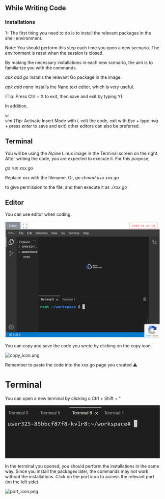 ## While Writing Code

### Installations
1- The first thing you need to do is to install the relevant packages in the shell environment.

Note: You should perform this step each time you open a new scenario. The environment is reset when the session is closed.

By making the necessary installations in each new scenario, the aim is to familiarize you with the commands.

*apk add go*    Installs the relevant Go package in the image.

*apk add nano*  Installs the Nano text editor, which is very useful.

(Tip: Press Ctrl + X to exit, then save and exit by typing Y).


In addition,

*vi*  
*vim*
(Tip: Activate Insert Mode with i, edit the code, exit with *Esc* + type *:wq* + press *enter* to save and exit)
other editors can also be preferred.

## Terminal

You will be using the Alpine Linux image in the Terminal screen on the right.
After writing the code, you are expected to execute it. For this purpose,

*go run xxx.go*

Replace xxx with the filename.
Or,
*go chmod u+x xxx.go*

to give permission to the file, and then execute it
 as *./xxx.go*


## Editor

You can use editor when coding.

![editor.png](https://raw.githubusercontent.com/Gulnur-Altan/BB-Scenario/master/go/Assets/editor.PNG)

You can copy and save the code you wrote by clicking on the copy icon.

![copy_icon.png](https://gitlab.bulutbilisimciler.com/bb-public/scenarios/-/raw/master/go/Assets/copy_icon.PNG)


Remember to paste the code into the xxx.go page you created ⚠️

# Terminal

You can open a new terminal by clicking o Ctrl + Shift + "

![terminal.png](https://raw.githubusercontent.com/Gulnur-Altan/BB-Scenario/master/go/Assets/terminal.PNG)

In the terminal you opened, you should perform the installations in the same way.
Since you install the packages later, the commands may not work without the installations.
Click on the port icon to access the relevant port (on the left side)

![port_icon.png](https://gitlab.bulutbilisimciler.com/bb-public/scenarios/-/raw/master/go/Assets/go_port_icon.PNG)
